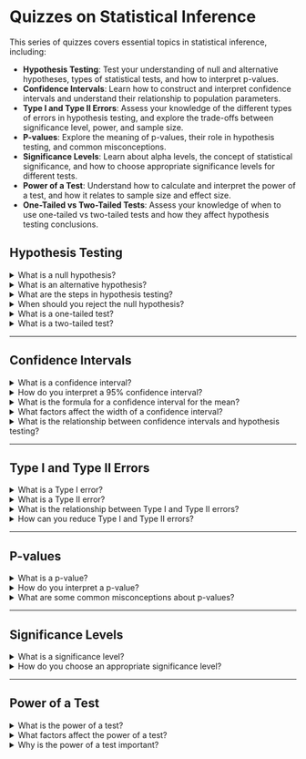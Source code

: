 # Quizzes on Statistical Inference

This series of quizzes covers essential topics in statistical inference, including:

- **Hypothesis Testing**: Test your understanding of null and alternative hypotheses, types of statistical tests, and how to interpret p-values.
- **Confidence Intervals**: Learn how to construct and interpret confidence intervals and understand their relationship to population parameters.
- **Type I and Type II Errors**: Assess your knowledge of the different types of errors in hypothesis testing, and explore the trade-offs between significance level, power, and sample size.
- **P-values**: Explore the meaning of p-values, their role in hypothesis testing, and common misconceptions.
- **Significance Levels**: Learn about alpha levels, the concept of statistical significance, and how to choose appropriate significance levels for different tests.
- **Power of a Test**: Understand how to calculate and interpret the power of a test, and how it relates to sample size and effect size.
- **One-Tailed vs Two-Tailed Tests**: Assess your knowledge of when to use one-tailed vs two-tailed tests and how they affect hypothesis testing conclusions.

## Hypothesis Testing

<details>

<summary>What is a null hypothesis?</summary><br>

The **null hypothesis** (denoted $H_0$) is a statement that there is no effect or no difference, and it serves as the default assumption in hypothesis testing. It is the hypothesis that researchers aim to test or reject. For example, in a test comparing two means, the null hypothesis might state that the means are equal:

$$H_0: \mu_1 = \mu_2$$

</details>

<details>

<summary>What is an alternative hypothesis?</summary><br>

The **alternative hypothesis** (denoted $H_a$ or $H_1$) is the statement that contradicts the null hypothesis. It proposes that there is an effect or a difference. For example, in the same test comparing two means, the alternative hypothesis might state:

$$H_a: \mu_1 \neq \mu_2$$

The alternative hypothesis is what researchers aim to support through evidence.

</details>

<details>

<summary>What are the steps in hypothesis testing?</summary><br>
The basic steps in hypothesis testing are:
1. **State the null and alternative hypotheses**.
2. **Choose a significance level** ($\alpha$), commonly set at 0.05.
3. **Select the appropriate test** (e.g., t-test, z-test, chi-square test).
4. **Calculate the test statistic** based on the sample data.
5. **Determine the p-value** or critical value for the test statistic.
6. **Make a decision**: Reject or fail to reject the null hypothesis based on the comparison of the p-value and the significance level.
7. **Interpret the results** in the context of the original research question.

</details>

<details>

<summary>When should you reject the null hypothesis?</summary><br>

The null hypothesis is rejected if the p-value is less than or equal to the significance level ($\alpha$), indicating that the observed data is unlikely to occur if the null hypothesis were true. For example, if $\alpha = 0.05$ and the p-value is 0.03, you would reject the null hypothesis.

</details>

<details>

<summary>What is a one-tailed test?</summary><br>

A **one-tailed test** is a hypothesis test where the alternative hypothesis specifies a direction of the effect (e.g., greater than or less than). It tests whether the parameter is either larger or smaller than the null hypothesis value, but not both. For example:

$$H_a: \mu_1 > \mu_2$$

This test is used when the research question has a specific directional expectation.

</details>

<details>

<summary>What is a two-tailed test?</summary><br>

A **two-tailed test** is a hypothesis test where the alternative hypothesis does not specify a direction, meaning it checks for any difference from the null hypothesis value in either direction. For example:

$$H_a: \mu_1 \neq \mu_2$$

It tests for both possibilities (greater or less), and is used when there is no specific directional assumption in the research.

</details>

---

## Confidence Intervals

<details>

<summary>What is a confidence interval?</summary><br>

A **confidence interval** is a range of values, derived from the sample data, that is likely to contain the true population parameter with a specified level of confidence. For example, a 95% confidence interval means that if the experiment were repeated many times, approximately 95% of the intervals would contain the true population parameter.

</details>

<details>

<summary>How do you interpret a 95% confidence interval?</summary><br>

A 95% confidence interval indicates that you are 95% confident that the true population parameter lies within the calculated range. It does not mean that there is a 95% chance the parameter is within the interval; rather, it reflects the confidence in the method used to estimate the interval.

</details>

<details>

<summary>What is the formula for a confidence interval for the mean?</summary><br>

The formula for a confidence interval for the population mean, assuming a normally distributed population and known standard deviation, is:

$$\text{CI} = \bar{X} \pm Z \times \frac{\sigma}{\sqrt{n}}$$

where:
- $\bar{X}$ is the sample mean,
- $Z$ is the critical value from the standard normal distribution corresponding to the desired confidence level (e.g., 1.96 for 95% confidence),
- $\sigma$ is the population standard deviation (or sample standard deviation if $\sigma$ is unknown),
- $n$ is the sample size.

</details>

<details>

<summary>What factors affect the width of a confidence interval?</summary><br>
The width of a confidence interval depends on:
1. **Sample size**: Larger sample sizes result in narrower confidence intervals.
2. **Confidence level**: Higher confidence levels (e.g., 99% vs. 95%) result in wider intervals.
3. **Standard deviation**: Larger variability (standard deviation) increases the width of the confidence interval.

</details>

<details>

<summary>What is the relationship between confidence intervals and hypothesis testing?</summary><br>

Confidence intervals and hypothesis testing are closely related. If the value specified in the null hypothesis lies outside the confidence interval, the null hypothesis can be rejected at the corresponding significance level. For example, if a 95% confidence interval for a mean does not include the null hypothesis value, you would reject the null hypothesis at $\alpha = 0.05$.

</details>

---

## Type I and Type II Errors

<details>

<summary>What is a Type I error?</summary><br>

A **Type I error** occurs when the null hypothesis is rejected when it is actually true. This is also known as a "false positive" or rejecting a true null hypothesis. The probability of making a Type I error is denoted by $\alpha$, which is the significance level of the test (e.g., $\alpha = 0.05$ means a 5% chance of a Type I error).

</details>

<details>

<summary>What is a Type II error?</summary><br>

A **Type II error** occurs when the null hypothesis is not rejected when it is actually false. This is also known as a "false negative" or failing to reject a false null hypothesis. The probability of making a Type II error is denoted by $\beta$.

</details>

<details>

<summary>What is the relationship between Type I and Type II errors?</summary><br>

There is an inverse relationship between Type I and Type II errors. Reducing the risk of a Type I error (lowering $\alpha$) increases the risk of a Type II error ($\beta$), and vice versa. Balancing the two types of errors often involves choosing an appropriate significance level based on the context of the research.

</details>

<details>

<summary>How can you reduce Type I and Type II errors?</summary><br>
You can reduce Type I and Type II errors by:
1. **Increasing the sample size**: This increases the power of the test, reducing $\beta$.
2. **Adjusting the significance level**: Lowering $\alpha$ reduces Type I errors, though it may increase Type II errors.
3. **Improving the precision of measurements**: Better data collection reduces variability, which can lower both types of errors.

</details>

---

## P-values

<details>

<summary>What is a p-value?</summary><br>

A **p-value** is the probability of obtaining results as extreme as, or more extreme than, the observed data under the assumption that the null hypothesis is true. It quantifies the strength of evidence against the null hypothesis. A smaller p-value indicates stronger evidence to reject the null hypothesis.

</details>

<details>
<summary>How do you interpret a p-value?</summary><br>
- If the **p-value** is less than or equal to the significance level ($\alpha$), you reject the null hypothesis.
- If the p-value is greater than $\alpha$, you fail to reject the null hypothesis.

For example, with $\alpha = 0.05$, a p-value of 0.02 suggests significant evidence against the null hypothesis.

</details>

<details>

<summary>What are some common misconceptions about p-values?</summary><br>
Common misconceptions include:
- A **p-value** does not measure the probability that the null hypothesis is true.
- A **p-value** does not indicate the size or importance of an effect.
- A **p-value** greater than 0.05 does not "prove" that the null hypothesis is true; it only suggests insufficient evidence to reject it.

</details>

---

## Significance Levels

<details>

<summary>What is a significance level?</summary><br>

The **significance level** (denoted $\alpha$) is the threshold used to decide whether to reject the null hypothesis. It represents the probability of making a Type I error (rejecting a true null hypothesis). Common significance levels include 0.05, 0.01, and 0.10.

</details>

<details>

<summary>How do you choose an appropriate significance level?</summary><br>
The choice of **significance level** depends on the context of the research:
- In fields like medicine, a lower $\alpha$ (e.g., 0.01) may be used to minimize the risk of Type I errors (false positives).
- In exploratory research, a higher $\alpha$ (e.g., 0.10) may be acceptable to balance the risk of Type II errors (false negatives).

</details>

---

## Power of a Test

<details>

<summary>What is the power of a test?</summary><br>

The **power** of a test is the probability that the test correctly rejects the null hypothesis when it is false (i.e., it avoids a Type II error). Power is calculated as $1 - \beta$, where $\beta$ is the probability of a Type II error. High power means the test is more likely to detect an effect if it exists.

</details>

<details>

<summary>What factors affect the power of a test?</summary><br>
Factors that affect the power of a test include:
1. **Sample size**: Larger sample sizes increase power.
2. **Effect size**: Larger effects are easier to detect, increasing power.
3. **Significance level ($\alpha$)**: A higher $\alpha$ increases power but also increases the chance of a Type I error.
4. **Variance**: Lower variability in the data increases power.

</details>

<details>

<summary>Why is the power of a test important?</summary><br>

The power of a test is important because it determines the likelihood of detecting an effect if one truly exists. Low-power tests have a higher risk of producing false negatives (Type II errors), potentially missing important findings. Power analysis is often conducted before an experiment to ensure sufficient sample size.

</details>
